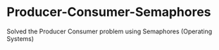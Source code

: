 # Producer-Consumer-Semaphores
Solved the Producer Consumer problem using Semaphores (Operating Systems)
